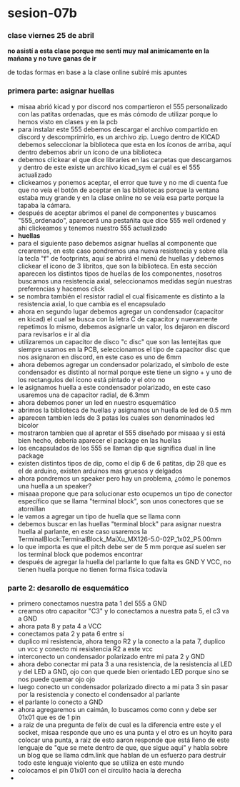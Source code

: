 # sesion-07b
### clase viernes 25 de abril
**no asistí a esta clase porque me sentí muy mal anímicamente en la mañana y no tuve ganas de ir**

de todas formas en base a la clase online subiré mis apuntes

### primera parte: asignar huellas
- misaa abrió kicad y por discord nos compartieron el 555 personalizado con las patitas ordenadas, que es más cómodo de utilizar porque lo hemos visto en clases y en la pcb
- para instalar este 555 debemos descargar el archivo compartido en discord y descomprimirlo, es un archivo zip. Luego dentro de KICAD debemos seleccionar la biblioteca que esta en los íconos de arriba, aquí dentro debemos abrir un ícono de una biblioteca
- debemos clickear el que dice libraries en las carpetas que descargamos y dentro de este existe un archivo kicad_sym el cuál es el 555 actualizado
- clickeamos y ponemos aceptar, el error que tuve y no me di cuenta fue que no veía el botón de aceptar en las bibliotecas porque la ventana estaba muy grande y en la clase online no se veía esa parte porque la tapaba la cámara.
- después de aceptar abrimos el panel de componentes y buscamos "555_ordenado", aparecerá una pestañita que dice 555 well ordened y ahi clickeamos y tenemos nuestro 555 actualizado
- **huellas**
- para el siguiente paso debemos asignar huellas al componente que crearemos, en este caso pondremos una nueva resistencia y sobre ella la tecla "f" de footprints, aquí se abrirá el menú de huellas y debemos clickear el ícono de 3 libritos, que son la biblioteca. En esta sección aparecen los distintos tipos de huellas de los componentes, nosotros buscamos una resistencia axial, seleccionamos medidas según nuestras preferencias y hacemos click
- se nombra también el resistor radial el cual físicamente es distinto a la resistencia axial, lo que cambia es el encapsulado
- ahora en segundo lugar debemos agregar un condensador (capacitor en kicad) el cual se busca con la letra C de capacitor y nuevamente repetimos lo mismo, debemos asignarle un valor, los dejaron en discord para revisarlos e ir al dia
- utilizaremos un capacitor de disco "c disc" que son las lentejitas que siempre usamos en la PCB, seleccionamos el tipo de capacitor disc que nos asignaron en discord, en este caso es uno de 6mm
- ahora debemos agregar un condensador polarizado, el símbolo de este condensador es distinto al normal porque este tiene un signo + y uno de los rectangulos del ícono está pintado y el otro no
- le asignamos huella a este condensador polarizado, en este caso usaremos una de capacitor radial, de 6.3mm
- ahora debemos poner un led en nuestro esquemático
- abrimos la biblioteca de huellas y asignamos un huella de led de 0.5 mm
- aparecen tambien leds de 3 patas los cuales son denominados led bicolor
- mostraron tambien que al apretar el 555 diseñado por misaaa y si está bien hecho, debería aparecer el package en las huellas
- los encapsulados de los 555 se llaman dip que significa dual in line package
- existen distintos tipos de dip, como el dip 6 de 6 patitas, dip 28 que es el de arduino, existen arduinos mas gruesos y delgados
- ahora pondremos un speaker pero hay un problema, ¿cómo le ponemos una huella a un speaker?
- misaaa propone que para solucionar esto ocupemos un tipo de conector específico que se llama "terminal block", son unos conectores que se atornillan
- le vamos a agregar un tipo de huella que se llama conn
- debemos buscar en las huellas "terminal block" para asignar nuestra huella al parlante, en este caso usaremos la TerminalBlock:TerminalBlock_MaiXu_MX126-5.0-02P_1x02_P5.00mm
- lo que importa es que el pitch debe ser de 5 mm porque así suelen ser los terminal block que podemos encontrar
- después de agregar la huella del parlante lo que falta es  GND Y VCC, no tienen huella porque no tienen forma física todavía
### parte 2: desarollo de esquemático
- primero conectamos nuestra pata 1 del 555 a GND
- creamos otro capacitor "C3" y lo conectamos a nuestra pata 5, el c3 va a GND
- ahora pata 8 y pata 4 a VCC
- conectamos pata 2 y pata 6 entre sí
- duplico mi resistencia, ahora tengo R2 y la conecto a la pata 7, duplico un vcc y conecto mi resistencia R2 a este vcc
- interconecto un condensador polarizado entre mi pata 2 y GND
- ahora debo conectar mi pata 3 a una resistencia, de la resistencia al LED y del LED a GND, ojo con que quede bien orientado LED porque sino se nos puede quemar ojo ojo
- luego conecto un condensador polarizado directo a mi pata 3 sin pasar por la resistencia y conecto el condensador al parlante
- el parlante lo conecto a GND
- ahora agregaremos un caimán, lo buscamos como conn y debe ser 01x01 que es de 1 pin
- a raiz de una pregunta de felix de cual es la diferencia entre este y el socket, misaa responde que uno es una punta y el otro es un hoyito para colocar una punta, a raiz de esto aaron responde que está lleno de este lenguaje de "que se mete dentro de que, que sigue aqui" y habla sobre un blog que se llama cdm.link que hablan de un esfuerzo para destruir todo este lenguaje violento que se utiliza en este mundo
- colocamos el pin 01x01 con el circulito hacia la derecha
- 
  
